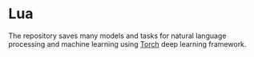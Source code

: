 # Lua

The repository saves many models and tasks for natural language processing and machine learning using [Torch](http://torch.ch/) deep learning framework.